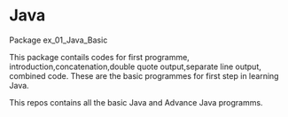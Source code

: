# Java
Package ex_01_Java_Basic


This package contails codes for first programme, introduction,concatenation,double quote output,separate line output, combined code. These are the basic programmes for first step in learning Java.

This repos contains all the basic Java and Advance Java programms.
